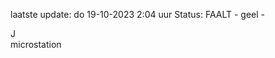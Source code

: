 laatste update: 
do 19-10-2023  2:04   uur 
Status: FAALT - geel - 
<div class="service R">J</div><div class="service Y">microstation</div>